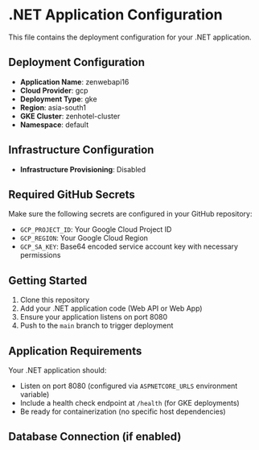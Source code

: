 # .NET Application Configuration

This file contains the deployment configuration for your .NET application.

## Deployment Configuration

- **Application Name**: zenwebapi16
- **Cloud Provider**: gcp
- **Deployment Type**: gke
- **Region**: asia-south1
- **GKE Cluster**: zenhotel-cluster
- **Namespace**: default
## Infrastructure Configuration

- **Infrastructure Provisioning**: Disabled

## Required GitHub Secrets

Make sure the following secrets are configured in your GitHub repository:

- `GCP_PROJECT_ID`: Your Google Cloud Project ID
- `GCP_REGION`: Your Google Cloud Region  
- `GCP_SA_KEY`: Base64 encoded service account key with necessary permissions

## Getting Started

1. Clone this repository
2. Add your .NET application code (Web API or Web App)
3. Ensure your application listens on port 8080
4. Push to the `main` branch to trigger deployment

## Application Requirements

Your .NET application should:

- Listen on port 8080 (configured via `ASPNETCORE_URLS` environment variable)
- Include a health check endpoint at `/health` (for GKE deployments)
- Be ready for containerization (no specific host dependencies)

## Database Connection (if enabled)

